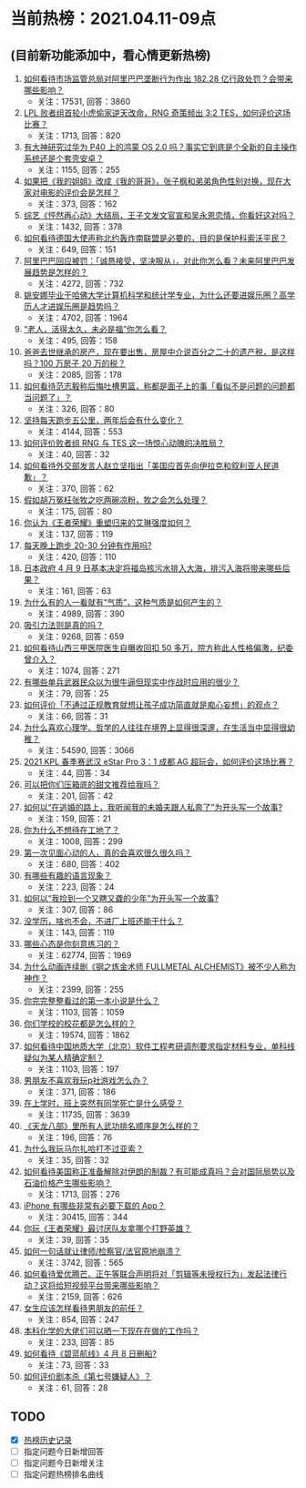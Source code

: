# 当前热榜：2021.04.11-09点
## (目前新功能添加中，看心情更新热榜)
1. [如何看待市场监管总局对阿里巴巴垄断行为作出 182.28 亿行政处罚？会带来哪些影响？](https://www.zhihu.com/question/453827917)
    * 关注：17531, 回答：3860
2. [LPL 败者组首轮小虎偷家逆天改命，RNG 奇策频出 3:2 TES，如何评价这场比赛？](https://www.zhihu.com/question/453900738)
    * 关注：1713, 回答：820
3. [有大神研究过华为 P40 上的鸿蒙 OS 2.0 吗？事实它到底是个全新的自主操作系统还是个套壳安卓？](https://www.zhihu.com/question/448136663)
    * 关注：1155, 回答：255
4. [如果把《我的姐姐》改成《我的哥哥》，张子枫和弟弟角色性别对换，现在大家对电影的评价会是怎样？](https://www.zhihu.com/question/453359189)
    * 关注：373, 回答：162
5. [综艺《怦然再心动》大结局，王子文发文官宣和吴永恩恋情，你看好这对吗？](https://www.zhihu.com/question/453967685)
    * 关注：1432, 回答：378
6. [如何看待德国大使声称北约轰炸南联盟是必要的，目的是保护科索沃平民？](https://www.zhihu.com/question/453841033)
    * 关注：649, 回答：151
7. [阿里巴巴回应被罚：「诚恳接受，坚决服从」，对此你怎么看？未来阿里巴巴发展趋势是怎样的？](https://www.zhihu.com/question/453835793)
    * 关注：4272, 回答：732
8. [姚安娜毕业于哈佛大学计算机科学和统计学专业，为什么还要进娱乐圈？高学历人才进娱乐圈是趋势吗？](https://www.zhihu.com/question/439314149)
    * 关注：4702, 回答：1964
9. [“老人，活得太久，未必是福”你怎么看？](https://www.zhihu.com/question/438410645)
    * 关注：495, 回答：158
10. [爸爸去世继承的房产，现在要出售，房屋中介说百分之二十的遗产税，是这样吗？100 万房子 20 万的税？](https://www.zhihu.com/question/348287427)
    * 关注：2085, 回答：178
11. [如何看待范志毅称后悔吐槽男篮，称都是面子上的事「看似不是问题的问题都当问题了」？](https://www.zhihu.com/question/453857919)
    * 关注：326, 回答：80
12. [坚持每天跑步五公里，两年后会有什么变化？](https://www.zhihu.com/question/418315082)
    * 关注：4144, 回答：553
13. [如何评价败者组 RNG 与 TES 这一场惊心动魄的决胜局？](https://www.zhihu.com/question/453940825)
    * 关注：40, 回答：32
14. [如何看待外交部发言人赵立坚指出「美国应首先向伊拉克和叙利亚人民道歉」？](https://www.zhihu.com/question/453609616)
    * 关注：370, 回答：62
15. [假如胡万冤枉张牧之吃两碗凉粉，牧之会怎么处理？](https://www.zhihu.com/question/422300296)
    * 关注：175, 回答：80
16. [你认为《王者荣耀》重塑归来的艾琳强度如何？](https://www.zhihu.com/question/453534922)
    * 关注：137, 回答：119
17. [每天晚上跑步 20-30 分钟有作用吗?](https://www.zhihu.com/question/435607815)
    * 关注：420, 回答：110
18. [日本政府 4 月 9 日基本决定将福岛核污水排入大海，排污入海将带来哪些后果？](https://www.zhihu.com/question/453704409)
    * 关注：161, 回答：63
19. [为什么有的人一看就有“气质”，这种气质是如何产生的？](https://www.zhihu.com/question/439868962)
    * 关注：4989, 回答：390
20. [吸引力法则是真的吗？](https://www.zhihu.com/question/19954318)
    * 关注：9268, 回答：659
21. [如何看待山西三甲医院医生自曝收回扣 50 多万，院方称此人性格偏激，纪委曾介入？](https://www.zhihu.com/question/453872396)
    * 关注：1074, 回答：271
22. [有哪些单兵武器民众以为很牛逼但现实中作战时应用的很少？](https://www.zhihu.com/question/453356037)
    * 关注：79, 回答：25
23. [如何评价「不通过正规教育就想让孩子成功简直就是痴心妄想」的观点？](https://www.zhihu.com/question/453840686)
    * 关注：66, 回答：31
24. [为什么喜欢心理学、哲学的人往往在境界上显得很深邃，在生活当中显得很幼稚？](https://www.zhihu.com/question/30196004)
    * 关注：54590, 回答：3066
25. [2021 KPL 春季赛武汉 eStar Pro 3：1 成都 AG 超玩会，如何评价这场比赛？](https://www.zhihu.com/question/453808409)
    * 关注：44, 回答：34
26. [可以把你们压箱底的甜文推荐给我吗？](https://www.zhihu.com/question/339160762)
    * 关注：201, 回答：42
27. [如何以“在逃婚的路上，我听闻我的未婚夫跟人私奔了”为开头写一个故事?](https://www.zhihu.com/question/452366308)
    * 关注：159, 回答：21
28. [你为什么不想待在工地了？](https://www.zhihu.com/question/278592510)
    * 关注：1008, 回答：299
29. [第一次见面心动的人，真的会喜欢很久很久吗？](https://www.zhihu.com/question/452774423)
    * 关注：680, 回答：402
30. [有哪些有趣的语言现象？](https://www.zhihu.com/question/27374271)
    * 关注：223, 回答：24
31. [如何以“我捡到一个又瞎又聋的少年”为开头写一个故事?](https://www.zhihu.com/question/439836619)
    * 关注：307, 回答：86
32. [没学历，啥也不会，不进厂上班还能干什么？](https://www.zhihu.com/question/453474150)
    * 关注：143, 回答：119
33. [哪些心态是你刻意练习的？](https://www.zhihu.com/question/62661818)
    * 关注：62774, 回答：1969
34. [为什么动画连续剧《钢之炼金术师 FULLMETAL ALCHEMIST》被不少人称为神作？](https://www.zhihu.com/question/31767012)
    * 关注：2399, 回答：255
35. [你完完整整看过的第一本小说是什么？](https://www.zhihu.com/question/447662011)
    * 关注：1103, 回答：1059
36. [你们学校的校花都是怎么样的？](https://www.zhihu.com/question/368918871)
    * 关注：19574, 回答：1862
37. [如何看待中国地质大学（北京）软件工程考研调剂要求指定材料专业，单科线疑似为某人精确定制？](https://www.zhihu.com/question/453779902)
    * 关注：1103, 回答：197
38. [男朋友不喜欢我玩p社游戏怎么办？](https://www.zhihu.com/question/453011886)
    * 关注：371, 回答：186
39. [在上学时，班上突然有同学死亡是什么感受？](https://www.zhihu.com/question/299156682)
    * 关注：11735, 回答：3639
40. [《天龙八部》里所有人武功排名顺序是怎么样的？](https://www.zhihu.com/question/30739331)
    * 关注：196, 回答：76
41. [为什么我玩马尔扎哈打不过亚索？](https://www.zhihu.com/question/451681216)
    * 关注：35, 回答：32
42. [如何看待美国称正准备解除对伊朗的制裁？有可能成真吗？会对国际局势以及石油价格产生哪些影响？](https://www.zhihu.com/question/453497299)
    * 关注：1713, 回答：276
43. [iPhone 有哪些非常有必要下载的 App？](https://www.zhihu.com/question/28306141)
    * 关注：30415, 回答：344
44. [你玩《王者荣耀》最讨厌队友拿哪个打野英雄？](https://www.zhihu.com/question/452460657)
    * 关注：39, 回答：35
45. [如何一句话就让律师/检察官/法官原地崩溃？](https://www.zhihu.com/question/384911225)
    * 关注：3742, 回答：565
46. [如何看待爱优腾芒、正午等联合声明将对「剪辑等未授权行为」发起法律行动？这将给短视频平台带来哪些影响？](https://www.zhihu.com/question/453757944)
    * 关注：2159, 回答：626
47. [女生应该怎样看待男朋友的前任？](https://www.zhihu.com/question/279201025)
    * 关注：854, 回答：247
48. [本科化学的大佬们可以晒一下现在在做的工作吗？](https://www.zhihu.com/question/449066102)
    * 关注：233, 回答：85
49. [如何看待《碧蓝航线》4 月 8 日删船?](https://www.zhihu.com/question/453472028)
    * 关注：73, 回答：33
50. [如何评价剧本杀《第七号嫌疑人》？](https://www.zhihu.com/question/432328395)
    * 关注：61, 回答：28
## TODO
* [x] [热榜历史记录](hot_history/AllHot.md)
* [ ] 指定问题今日新增回答
* [ ] 指定问题今日新增关注
* [ ] 指定问题热榜排名曲线
